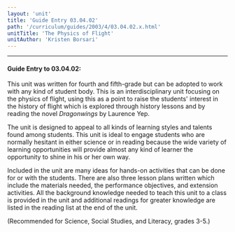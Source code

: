 ```yaml
---
layout: 'unit'
title: 'Guide Entry 03.04.02'
path: '/curriculum/guides/2003/4/03.04.02.x.html'
unitTitle: 'The Physics of Flight'
unitAuthor: 'Kristen Borsari'
---
```


<body>
<hr/>
 <h4>
  Guide Entry to 03.04.02:
 </h4>
 <p>
  This unit was written for fourth and fifth-grade but can be adopted to work with any kind of student body.  This is an interdisciplinary unit focusing on the physics of flight, using this as a point to raise the students' interest in the history of flight which is explored through history lessons and by reading the novel
  <i>
   Dragonwings
  </i>
  by Laurence Yep.
 </p>
<p>
  The unit is designed to appeal to all kinds of learning styles and talents found among students.  This unit is ideal to engage students who are normally hesitant in either science or in reading because the wide variety of learning opportunities will provide almost any kind of learner the opportunity to shine in his or her own way.
 </p>
<p>
  Included in the unit are many ideas for hands-on activities that can be done for or with the students.  There are also three lesson plans written which include the materials needed, the performance objectives, and extension activities.  All the background knowledge needed to teach this unit to a class is provided in the unit and additional readings for greater knowledge are listed in the reading list at the end of the unit.
 </p>
<p>
  (Recommended for Science, Social Studies, and Literacy, grades 3-5.)
 </p>

</body>
